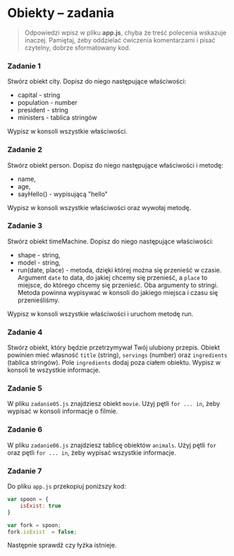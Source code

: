  # Obiekty &ndash; zadania

> Odpowiedzi wpisz w pliku **app.js**, chyba że treść polecenia wskazuje inaczej.
Pamiętaj, żeby oddzielać ćwiczenia komentarzami i pisać czytelny, dobrze sformatowany kod.

### Zadanie 1

Stwórz obiekt city. Dopisz do niego następujące właściwości:

* capital - string
* population - number
* president - string
* ministers - tablica stringów

Wypisz w konsoli wszystkie właściwości.

### Zadanie 2

Stwórz obiekt person. Dopisz do niego następujące właściwości i metodę:

* name,
* age,
* sayHello() - wypisującą "hello"

Wypisz w konsoli wszystkie właściwości oraz wywołaj metodę.

### Zadanie 3

Stwórz obiekt timeMachine. Dopisz do niego następujące właściwości:

* shape - string, 
* model - string,
* run(date, place) - metoda, dzięki której można się przenieść w czasie. Argument ```date``` to data, do jakiej chcemy się przenieść, a ```place``` to miejsce, do którego chcemy się przenieść. Oba argumenty to stringi. Metoda powinna wypisywać w konsoli do jakiego miejsca i czasu się przenieśliśmy.

Wypisz w konsoli wszystkie właściwości i uruchom metodę run.


### Zadanie 4

Stwórz obiekt, który będzie przetrzymywał Twój ulubiony przepis. Obiekt powinien mieć własność ```title``` (string), ```servings``` (number) oraz ```ingredients``` (tablica stringów). Pole ```ingredients``` dodaj poza ciałem obiektu. Wypisz w konsoli te wszystkie informacje.

### Zadanie 5

W pliku ```zadanie05.js``` znajdziesz obiekt ```movie```. Użyj pętli ```for ... in```, żeby wypisać w konsoli informacje o filmie.


### Zadanie 6

W pliku ```zadanie06.js``` znajdziesz tablicę obiektów ```animals```. Użyj pętli ```for``` oraz pętli ```for ... in```, żeby wypisać wszystkie informacje.

### Zadanie 7 

Do pliku ```app.js``` przekopiuj poniższy kod:

```JavaScript
var spoon = {
    isExist: true
}

var fork = spoon;
fork.isExist  = false;

```
Następnie sprawdź czy łyżka istnieje. 